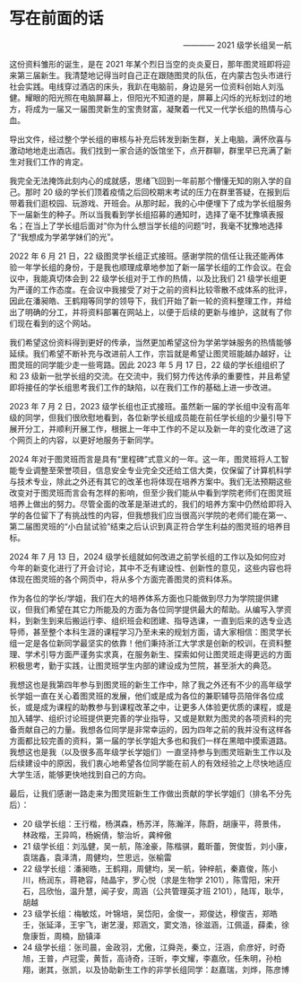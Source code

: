 # 写在前面的话

<div style="text-align: right;">———— 2021 级学长组吴一航</div>

这份资料雏形的诞生，是在 2021 年某个烈日当空的炎炎夏日，那年图灵班即将迎来第三届新生。我清楚地记得当时自己正在跟随图灵的队伍，在内蒙古包头市进行社会实践。电线穿过酒店的床头，我趴在电脑前，身边是另一位资料创始人刘泓健。耀眼的阳光照在电脑屏幕上，但阳光不知道的是，屏幕上闪烁的光标划过的地方，将成为一届又一届图灵新生的宝贵财富，凝聚着一代又一代学长组的热情与心血。

导出文件，经过整个学长组的审核与补充后转发到新生群，关上电脑，满怀欣喜与激动地地走出酒店。我们找到一家合适的饭馆坐下，点开群聊，群里早已充满了新生对我们工作的肯定。

我完全无法掩饰此刻内心的成就感，思绪飞回到一年前那个懵懂无知的刚入学的自己。那时 20 级的学长们顶着疫情之后回校期末考试的压力在群里答疑，在报到后带着我们逛校园、玩游戏、开班会。从那时起，我的心中便埋下了成为学长组服务下一届新生的种子。所以当我看到学长组招募的通知时，选择了毫不犹豫填表报名；在当上了学长组后面对“你为什么想当学长组的问题”时，我毫不犹豫地选择了“我想成为学弟学妹们的光”。

2022 年 6 月 21 日，22 级图灵学长组正式接班。感谢学院的信任让我还能再体验一年学长组的身份，于是我也顺理成章地参加了新一届学长组的工作会议。在会议中，我能真切体会到 22 级学长组对于工作的热情，以及比我们 21 级学长组更为严谨的工作态度。在会议中我接受了对于之前的资料比较零散不成体系的批评，因此在潘昶皓、王鹤翔等同学的领导下，我们开始了新一轮的资料整理工作，并给出了明确的分工，并将资料部署在网站上，以便于后续的更新与维护，这就有了你们现在看到的这个网站。

我们希望这份资料得到更好的传承，当然更加希望这份为学弟学妹服务的热情能够延续。我们希望不断补充与改进前人工作，宗旨就是希望让图灵班能越办越好，让图灵班的同学能少走一些弯路。因此 2023 年 5 月 17 日，22 级的学长组组织了和 23 级新一批学长组的交流。在交流中，我们努力传达传承的重要性，并且希望即将接任的学长组思考我们工作的缺陷，以在我们工作的基础上进一步改进。

2023 年 7 月 2 日，2023 级学长组也正式接班。虽然新一届的学长组中没有高年级的同学，但我们很欣慰地看到，各位新学长组成员能在前任学长组的少量引导下展开分工，并顺利开展工作，根据上一年中工作的不足以及新一年的变化改进了这个网页上的内容，以更好地服务于新同学。

2024 年对于图灵班而言是具有“里程碑”式意义的一年。这一年，图灵班将人工智能专业调整至荣誉项目，信息安全专业完全交还给工信大类，仅保留了计算机科学与技术专业，除此之外还有其它的改革也将体现在培养方案中。我们无法预期这些改变对于图灵班而言会有怎样的影响，但至少我们能从中看到学院老师们在图灵班培养上做出的努力。尽管全面的改革是渐进式的，我们的培养方案中仍然给即将入学的各位留下了有挑战性的内容，但我想我们应当很高兴学院的老师们能在第一、第二届图灵班的“小白鼠试验”结束之后认识到真正符合学生利益的图灵班的培养目标。

2024 年 7 月 13 日，2024 级学长组就如何改进之前学长组的工作以及如何应对今年的新变化进行了开会讨论，其中不乏有建设性、创新性的意见，这些内容也将体现在图灵班的各个网页中，将从多个方面完善图灵的资料体系。

作为各位的学长/学姐，我们在大的培养体系方面也只能做到尽力为学院提供建议，但我们希望在其它力所能及的方面为各位同学提供最大的帮助。从编写入学资料，到新生到来后搬运行李、组织班会和团建、指导选课，一直到后来的选专业选导师，甚至整个本科生涯的课程学习乃至未来的规划方面，请大家相信：图灵学长组一定是各位新同学最坚实的依靠！他们秉持浙江大学求是创新的校训，在资料整理、学术引导方面严谨务实求真，在服务新生、探索如何让图灵班走得更远的方面积极思考，勤于实践，让图灵班学生内部的建设成为竺院，甚至浙大的典范。

我想这也是我第四年参与到图灵班的新生工作中，除了我之外还有不少的高年级学长学姐一直在关心着图灵班的发展，他们或是成为各位的兼职辅导员陪伴各位成长，或是成为课程的助教参与到课程改革之中，让更多人体验更优质的课程，或是加入辅学、组织讨论班提供更完善的学业指导，又或是默默为图灵的各项资料的完备贡献自己的力量。我想各位同学是非常幸运的，因为四年之前的我并没有这样各方面都比较完善的资料，第一届的学长学姐大多也和我们一样在黑暗中摸索道路。我想这也是我（以及很多高年级学长学姐们）一直坚持参与到图灵班新生工作以及后续建设中的原因，我们衷心地希望各位同学能在前人的有效经验之上尽快地适应大学生活，能够更快地找到自己的方向。

最后，让我们感谢一路走来为图灵班新生工作做出贡献的学长学姐们（排名不分先后）：

- 20 级学长组：王行楷，杨淇森，杨苏洋，陈瀚洋，陈蔚，胡康平，蒋景伟，林政楷，王异鸣，杨婉倩，黎治圻，龚梓傲
- 21 级学长组：刘泓健，吴一航，陈淦豪，陈楷骐，戴昕蕾，贺俊哲，刘小康，袁瑞鑫，袁泽清，周健均，竺思远，张榆雷
- 22 级学长组：潘昶皓，王鹤翔，周健均，吴一航，钟梓航，秦嘉俊，陈小川，杨润东，蒋艳容，陆晶宇，罗心悦（求是生物学 2101），陈雪阳，宋开石，吕欣怡，温升慧，闻子安，周涵（公共管理英才班 2101），陆珲，耿华，胡越
- 23 级学长组：梅敏炫，叶锦培，吴岱阳，金俊一，郑俊达，穆俊吉，郑皓壬，张延泽，王宇飞，谢艺漫，郑涵文，窦文浩，徐滋涵，江佩遥，薛柔，徐詹康哲，周楠，励镇泽
- 24 级学长组：张司晨，金政羽，尤傲，江舜尧，秦立，汪涵，俞彦好，时奇旭，王普，卢冠雯，黄哲，高诗奇，汪昕，李文耀，李嘉欣，任朱明，孙柏翔，谢其，张凯，以及协助新生工作的非学长组同学：赵嘉瑞，刘烨，陈彦博